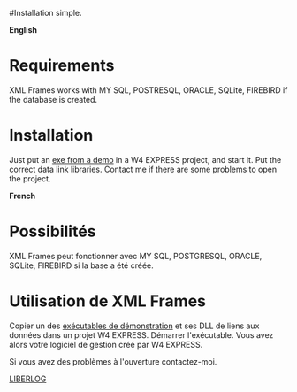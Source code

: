 #Installation simple.

**English**

# Requirements #

XML Frames works with MY SQL, POSTRESQL, ORACLE, SQLite, FIREBIRD if the database is created.

# Installation #

Just put an [exe from a demo](http://xmlframes.liberlog.fr/XML-Frames-engine?id_document=30#documents_portfolio) in a W4 EXPRESS project, and start it. Put the correct data link libraries. Contact me if there are some problems to open the project.

**French**

# Possibilités #

XML Frames peut fonctionner avec MY SQL, POSTGRESQL, ORACLE, SQLite, FIREBIRD si la base a été créée.

# Utilisation de XML Frames #

Copier un des [exécutables de démonstration](http://xmlframes.liberlog.fr/Moteur-XML-Frames?id_document=31#documents_portfolio) et ses DLL de liens aux données dans un projet W4 EXPRESS. Démarrer l'exécutable. Vous avez alors votre logiciel de gestion créé par W4 EXPRESS.

Si vous avez des problèmes à l'ouverture contactez-moi.

[LIBERLOG](http://xmlframes.liberlog.fr)